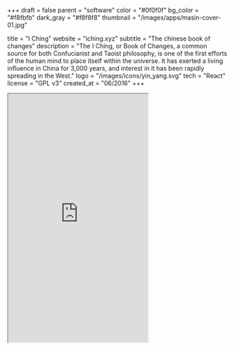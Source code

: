 +++
draft = false
parent = "software"
color = "#0f0f0f"
bg_color = "#f8fbfb"
dark_gray = "#f8f8f8"
thumbnail = "/images/apps/masin-cover-01.jpg"

title = "I Ching"
website = "iching.xyz"
subtitle = "The chinese book of changes"
description = "The I Ching, or Book of Changes, a common source for both Confucianist and Taoist philosophy, is one of the first efforts of the human mind to place itself within the universe. It has exerted a living influence in China for 3,000 years, and interest in it has been rapidly spreading in the West."
logo = "/images/icons/yin_yang.svg"
tech = "React"
license = "GPL v3"
created_at = "06/2016"
+++

<div class="cellphone">
    <div class="cellphone-mask">
        <div class="cellphone-screen">
            <iframe src="http://barrabinfc.github.io/iching/?media=small" width="320" height="568">
            </iframe>
        </div>
    </div>
</div>
